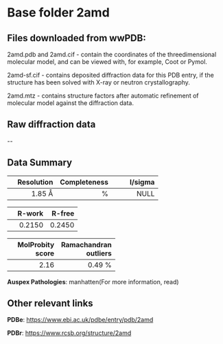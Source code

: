 # Base folder 2amd

## Files downloaded from wwPDB:

2amd.pdb and 2amd.cif - contain the coordinates of the threedimensional molecular model, and can be viewed with, for example, Coot or Pymol.

2amd-sf.cif - contains deposited diffraction data for this PDB entry, if the structure has been solved with X-ray or neutron crystallography.

2amd.mtz - contains structure factors after automatic refinement of molecular model against the diffraction data.

## Raw diffraction data

--<br> 

## Data Summary
|   | Resolution | Completeness| I/sigma |
|---|-------------:|----------------:|--------------:|
|   |1.85 Å|      %|<img width=50/>NULL |

|   | **R-work**| **R-free**   
|---|-------------:|----------------:|           
||  0.2150|  0.2450|

|   |**MolProbity<br>score**| **Ramachandran<br>outliers** 
|---|-------------:|----------------:|
||  2.16|  0.49 %|

**Auspex Pathologies**: manhatten(For more information, read)

 



## Other relevant links 
**PDBe**:  https://www.ebi.ac.uk/pdbe/entry/pdb/2amd
 
**PDBr**: https://www.rcsb.org/structure/2amd 

